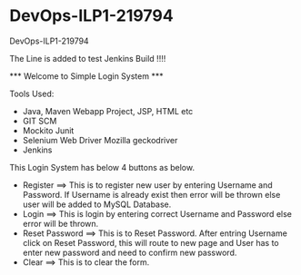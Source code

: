 # DevOps-ILP1-219794
DevOps-ILP1-219794


The Line is added to test Jenkins Build !!!!

*** Welcome to Simple Login System ***

Tools Used:
 - Java, Maven Webapp Project, JSP, HTML etc
 - GIT SCM
 - Mockito Junit
 - Selenium Web Driver Mozilla geckodriver
 - Jenkins

This Login System has below 4 buttons as below.
 - Register ==> This is to register new user by entering Username and Password. If Username is already exist then error will be thrown
                else user will be added to MySQL Database.
 - Login    ==> This is login by entering correct Username and Password else error will be thrown.
 - Reset Password ==> This is to Reset Password. After entring Username click on Reset Password, this will route to new page and User has 
                      to enter new password and need to confirm new password. 
 - Clear    ==> This is to clear the form.

